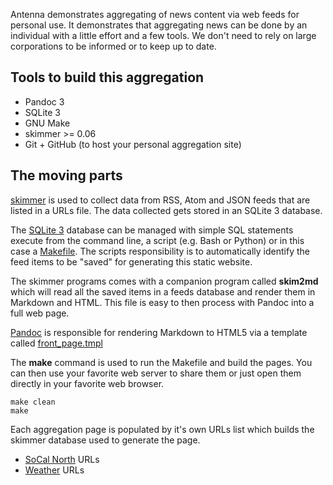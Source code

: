 

Antenna demonstrates aggregating of news content via web feeds for personal use. It demonstrates that aggregating news can be done by an individual with a little effort and a few tools. We don't need to rely on large corporations to be informed or to keep up to date.

## Tools to build this aggregation

- Pandoc 3
- SQLite 3
- GNU Make
- skimmer >= 0.06
- Git + GitHub (to host your personal aggregation site)

## The moving parts

[skimmer](https://rsdoiel.github.io/skimmer) is used to collect data from RSS, Atom and JSON feeds that are listed in a URLs file. The data collected gets stored in an SQLite 3 database.

The [SQLite 3](https://sqlite.org) database can be managed with simple SQL statements execute from the command line, a script (e.g. Bash or Python) or in this case a [Makefile](Makefile). The scripts responsibility is to automatically identify the feed items to be "saved" for generating this static website.

The skimmer programs comes with a companion program called **skim2md** which will read all the saved items in a feeds database and render them in Markdown and HTML. This file is easy to then process with Pandoc into a full web page.

[Pandoc](https://pandoc.org) is responsible for rendering Markdown to HTML5 via a template called [front_page.tmpl](front_page.tmpl)

The **make** command is used to run the Makefile and build the pages. You can then use your favorite web server to share them or just open them directly in your favorite web browser.

~~~
make clean
make
~~~

Each aggregation page is populated by it's own URLs list which builds the skimmer database used to generate the page.

- [SoCal North](socal_north.txt) URLs
- [Weather](weather.txt) URLs

